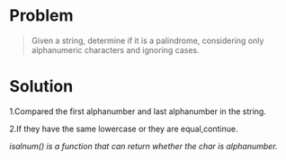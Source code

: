 # Problem  
> Given a string, determine if it is a palindrome, considering only alphanumeric characters and ignoring cases.  

# Solution  

1.Compared the first alphanumber and last alphanumber in the string.

2.If they have the same lowercase or they are equal,continue.  

*isalnum() is a function that can return whether the char is alphanumber.*

